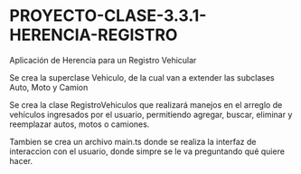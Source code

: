 # PROYECTO-CLASE-3.3.1-HERENCIA-REGISTRO

Aplicación de Herencia para un Registro Vehicular

Se crea la superclase Vehiculo, de la cual van a extender las subclases Auto, Moto y Camion

Se crea la clase RegistroVehiculos que realizará manejos en el arreglo de vehículos ingresados por el usuario, permitiendo agregar, buscar, eliminar y reemplazar autos, motos o camiones.

Tambien se crea un archivo main.ts donde se realiza la interfaz de interaccion con el usuario, donde simpre se le va preguntando qué quiere hacer.
